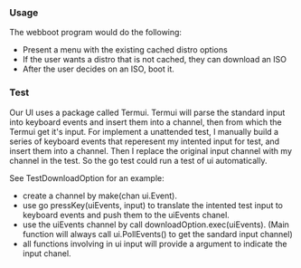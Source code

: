 ### Usage
The webboot program would do the following:
 - Present a menu with the existing cached distro options
 - If the user wants a distro that is not cached, they can download an ISO 
 - After the user decides on an ISO, boot it.

### Test
Our UI uses a package called Termui. Termui will parse the standard input into keyboard events and insert them into a channel, then from which the Termui get it's input.  For implement a unattended test, I manually build a series of keyboard events that reperesent my intented input for test, and insert them into a channel. Then I replace the original input channel with my channel in the test. So the go test could run a test of ui automatically.

See TestDownloadOption for an example:
 - create a channel by make(chan ui.Event).
 - use go pressKey(uiEvents, input) to translate the intented test input to keyboard events and push them to the uiEvents chanel.
 - use the uiEvents channel by call downloadOption.exec(uiEvents). (Main function will always call ui.PollEvents() to get the sandard input channel) 
 - all functions involving in ui input will provide a argument to indicate the input chanel.
